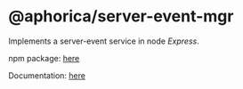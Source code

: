 # @aphorica/server-event-mgr

Implements a server-event service in node _Express_.

npm package: [here](https://www.npmjs.com/package/@aphorica/server-event-mgr)

Documentation: [here](https://aphorica.github.io/server-event-docs)

